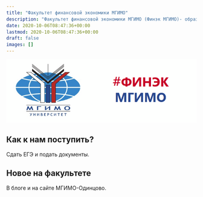 ```yaml
---
title: "Факультет финансовой экономики МГИМО"
description: "Факультет финансовой экономики МГИМО (Финэк МГИМО)- образовательные программы по экономике, менеджменту и бизнес-информатике на собственном кампусе в Одинцово."
date: 2020-10-06T08:47:36+00:00
lastmod: 2020-10-06T08:47:36+00:00
draft: false
images: []
---
```


<img src="front_dash.png" alt="Логотипы МГИМО и Финэка МГИМО"> 

## Как к нам поступить?

Сдать ЕГЭ и подать документы.

## Новое на факультете

В блоге и на сайте МГИМО-Одинцово.
